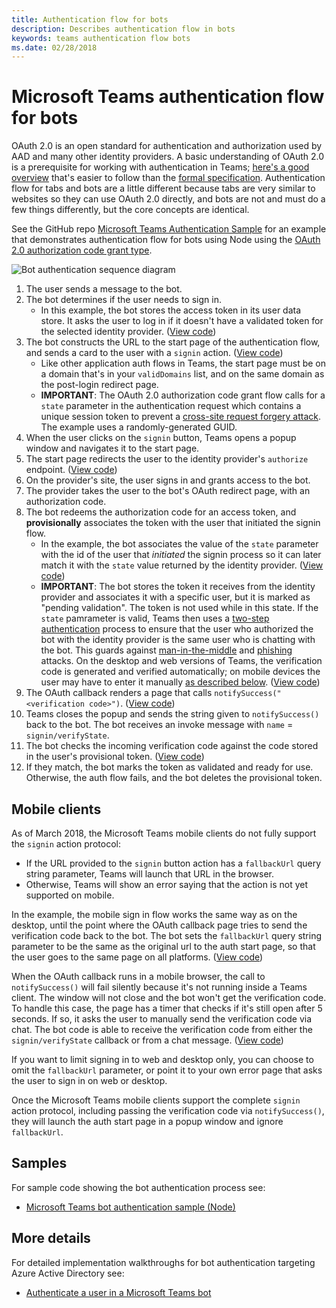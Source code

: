 ```yaml
---
title: Authentication flow for bots
description: Describes authentication flow in bots
keywords: teams authentication flow bots
ms.date: 02/28/2018
---
```

# Microsoft Teams authentication flow for bots

OAuth 2.0 is an open standard for authentication and authorization used by AAD and many other identity providers. A basic understanding of OAuth 2.0 is a prerequisite for working with authentication in Teams; [here's a good overview](https://aaronparecki.com/oauth-2-simplified/) that's easier to follow than the [formal specification](https://oauth.net/2/). Authentication flow for tabs and bots are a little different because tabs are very similar to websites so they can use OAuth 2.0 directly, and bots are not and must do a few things differently, but the core concepts are identical.

See the GitHub repo [Microsoft Teams Authentication Sample](https://github.com/OfficeDev/microsoft-teams-sample-auth-node)
for an example that demonstrates authentication flow for bots using Node using the [OAuth 2.0 authorization code grant type](https://oauth.net/2/grant-types/authorization-code/).

![Bot authentication sequence diagram](~/assets/images/authentication/bot_auth_sequence_diagram.png)

1. The user sends a message to the bot.
2. The bot determines if the user needs to sign in.
    * In this example, the bot stores the access token in its user data store. It asks the user to log in if it doesn't have a validated token for the selected identity provider. ([View code](https://github.com/OfficeDev/microsoft-teams-sample-auth-node/blob/469952a26d618dbf884a3be53c7d921cc580b1e2/src/utils/AuthenticationUtils.ts#L58-L76))
3. The bot constructs the URL to the start page of the authentication flow, and sends a card to the user with a `signin` action. ([View code](https://github.com/OfficeDev/microsoft-teams-sample-auth-node/blob/469952a26d618dbf884a3be53c7d921cc580b1e2/src/dialogs/BaseIdentityDialog.ts#L160-L190))
    * Like other application auth flows in Teams, the start page must be on a domain that's in your `validDomains` list, and on the same domain as the post-login redirect page.
    * **IMPORTANT**: The OAuth 2.0 authorization code grant flow calls for a `state` parameter in the authentication request which contains a unique session token to prevent a [cross-site request forgery attack](https://en.wikipedia.org/wiki/Cross-site_request_forgery). The example uses a randomly-generated GUID.
4. When the user clicks on the `signin` button, Teams opens a popup window and navigates it to the start page.
5. The start page redirects the user to the identity provider's `authorize` endpoint. ([View code](https://github.com/OfficeDev/microsoft-teams-sample-auth-node/blob/469952a26d618dbf884a3be53c7d921cc580b1e2/public/html/auth-start.html#L51-L56))
6. On the provider's site, the user signs in and grants access to the bot.
7. The provider takes the user to the bot's OAuth redirect page, with an authorization code.
8. The bot redeems the authorization code for an access token, and **provisionally** associates the token with the user that initiated the signin flow.
    * In the example, the bot associates the value of the `state` parameter with the id of the user that *initiated* the signin process so it can later match it with the `state` value returned by the identity provider. ([View code](https://github.com/OfficeDev/microsoft-teams-sample-auth-node/blob/469952a26d618dbf884a3be53c7d921cc580b1e2/src/AuthBot.ts#L70-L99))
    * **IMPORTANT**: The bot stores the token it receives from the identity provider and associates it with a specific user, but it is marked as "pending validation". The token is not used while in this state. If the `state` pamrameter is valid, Teams then uses a [two-step authentication](https://en.wikipedia.org/wiki/Man-in-the-middle_attack) process to ensure that the user who authorized the bot with the identity provider is the same user who is chatting with the bot. This guards against [man-in-the-middle](https://en.wikipedia.org/wiki/Man-in-the-middle_attack) and [phishing](https://en.wikipedia.org/wiki/Phishing) attacks. On the desktop and web versions of Teams, the verification code is generated and verified automatically; on mobile devices the user may have to enter it manually [as described below](#Mobile-clients). ([View code](https://github.com/OfficeDev/microsoft-teams-sample-auth-node/blob/469952a26d618dbf884a3be53c7d921cc580b1e2/src/AuthBot.ts#L100-L113))
9. The OAuth callback renders a page that calls `notifySuccess("<verification code>")`. ([View code](https://github.com/OfficeDev/microsoft-teams-sample-auth-node/blob/master/src/views/oauth-callback-success.hbs))
10. Teams closes the popup and sends the string given to `notifySuccess()` back to the bot. The bot receives an invoke message with `name` = `signin/verifyState`.
11. The bot checks the incoming verification code against the code stored in the user's provisional token. ([View code](https://github.com/OfficeDev/microsoft-teams-sample-auth-node/blob/469952a26d618dbf884a3be53c7d921cc580b1e2/src/dialogs/BaseIdentityDialog.ts#L127-L140))
12. If they match, the bot marks the token as validated and ready for use. Otherwise, the auth flow fails, and the bot deletes the provisional token.

## Mobile clients

As of March 2018, the Microsoft Teams mobile clients do not fully support the `signin` action protocol:

* If the URL provided to the `signin` button action has a `fallbackUrl` query string parameter, Teams will launch that URL in the browser.
* Otherwise, Teams will show an error saying that the action is not yet supported on mobile.

In the example, the mobile sign in flow works the same way as on the desktop, until the point where the OAuth callback page tries to send the verification code back to the bot. The bot sets the `fallbackUrl` query string parameter to be the same as the original url to the auth start page, so that the user goes to the same page on all platforms. ([View code](https://github.com/OfficeDev/microsoft-teams-sample-auth-node/blob/469952a26d618dbf884a3be53c7d921cc580b1e2/src/dialogs/BaseIdentityDialog.ts#L173-L178))

When the OAuth callback runs in a mobile browser, the call to `notifySuccess()` will fail silently because it's not running inside a Teams client. The window will not close and the bot won't get the verification code. To handle this case, the page has a timer that checks if it's still open after 5 seconds. If so, it asks the user to manually send the verification code via chat. The bot code is able to receive the verification code from either the `signin/verifyState` callback or from a chat message. ([View code](https://github.com/OfficeDev/microsoft-teams-sample-auth-node/blob/469952a26d618dbf884a3be53c7d921cc580b1e2/src/dialogs/BaseIdentityDialog.ts#L106-L117))

If you want to limit signing in to web and desktop only, you can choose to omit the `fallbackUrl` parameter, or point it to your own error page that asks the user to sign in on web or desktop.

Once the Microsoft Teams mobile clients support the complete `signin` action protocol, including passing the verification code via `notifySuccess()`, they will launch the auth start page in a popup window and ignore `fallbackUrl`.

## Samples

For sample code showing the bot authentication process see:

* [Microsoft Teams bot authentication sample (Node)](https://github.com/OfficeDev/microsoft-teams-sample-auth-node)

## More details

For detailed implementation walkthroughs for bot authentication targeting Azure Active Directory see:

* [Authenticate a user in a Microsoft Teams bot](~/concepts/authentication/auth-bot-AAD)
